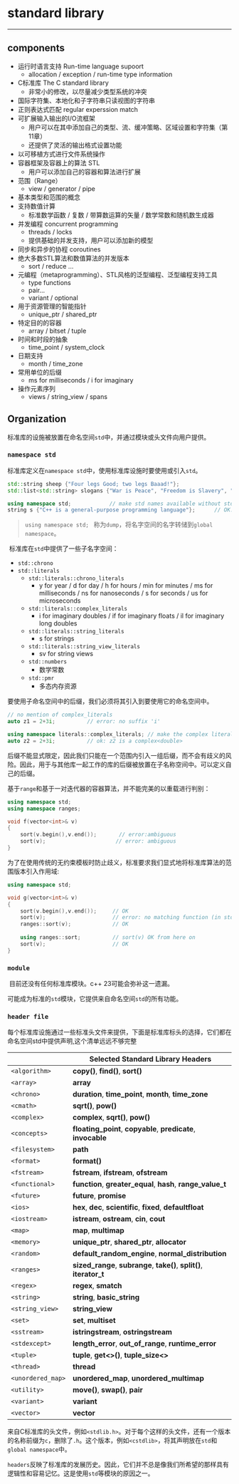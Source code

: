 # standard library 

---



## components

- 运行时语言支持 Run-time language supoort
  - allocation / exception / run-time type information
- C标准库 The C standard library 
  - 非常小的修改，以尽量减少类型系统的冲突
- 国际字符集、本地化和子字符串只读视图的字符串
- 正则表达式匹配 regular experssion match
- 可扩展输入输出的I/O流框架
  - 用户可以在其中添加自己的类型、流、缓冲策略、区域设置和字符集（第11章）
  - 还提供了灵活的输出格式设置功能
- 以可移植方式进行文件系统操作
- 容器框架及容器上的算法 STL
  - 用户可以添加自己的容器和算法进行扩展
- 范围（Range） 
  - view / generator / pipe
- 基本类型和范围的概念
- 支持数值计算
  - 标准数学函数 / 复数 / 带算数运算的矢量 / 数学常数和随机数生成器
- 并发编程 concurrent programming
  - threads / locks
  - 提供基础的并发支持，用户可以添加新的模型
- 同步和异步的协程 coroutines
- 绝大多数STL算法和数值算法的并发版本
  - sort / reduce ...
- 元编程（metaprogramming）、STL风格的泛型编程、泛型编程支持工具
  - type functions
  - pair...
  - variant / optional
- 用于资源管理的智能指针
  - unique_ptr / shared_ptr
- 特定目的的容器
  - array / bitset / tuple
- 时间和时段的抽象
  - time_point / system_clock
- 日期支持
  - month / time_zone
- 常用单位的后缀
  - ms for milliseconds / i for imaginary
- 操作元素序列
  - views / string_view / spans



## Organization

​		标准库的设施被放置在命名空间``std``中，并通过模块或头文件向用户提供。

### `namespace std`

​		标准库定义在`namespace std`中，使用标准库设施时要使用或引入`std`。

```c++
std::string sheep {"Four legs Good; two legs Baaad!"};
std::list<std::string> slogans {"War is Peace", "Freedom is Slavery", "Ignorance is Strength"};
```

```c++
using namespace std;            // make std names available without std:: prefix
string s {"C++ is a general-purpose programming language"};      // OK: string is std::string
```

> `using namespace std; ` 称为`dump`，将名字空间的名字转储到`global namespace`。

​		标准库在`std`中提供了一些子名字空间：

- `std::chrono`
- `std::literals`
  - `std::literals::chrono_literals`
    -  y for year / d for day / h for hours / min for minutes / ms for milliseconds / ns for nanoseconds / s for seconds / us for microseconds
  - `std::literals::complex_literals`
    - i for imaginary doubles / if for imaginary floats / il for imaginary long doubles
  - `std::literals::string_literals`
    - s for strings
  - `std::literals::string_view_literals`
    - sv for string views
  - `std::numbers` 
    - 数学常数
  - `std::pmr`
    - 多态内存资源

​		要使用子命名空间中的后缀，我们必须将其引入到要使用它的命名空间中。

```c++
// no mention of complex_literals
auto z1 = 2+3i;          // error: no suffix 'i'

using namespace literals::complex_literals; // make the complex literals visible
auto z2 = 2+3i;          // ok: z2 is a complex<double>
```

​		后缀不能显式限定，因此我们只能在一个范围内引入一组后缀，而不会有歧义的风险。因此，用于与其他库一起工作的库的后缀被放置在子名称空间中。可以定义自己的后缀。

​		基于`range`和基于一对迭代器的容器算法，并不能完美的以重载进行判别：

```c++
using namespace std;
using namespace ranges;

void f(vector<int>& v)
{
    sort(v.begin(),v.end());       // error:ambiguous
	sort(v);                      // error: ambiguous
}
```

​		为了在使用传统的无约束模板时防止歧义，标准要求我们显式地将标准库算法的范围版本引入作用域:

```c++
using namespace std;

void g(vector<int>& v)
{
    sort(v.begin(),v.end());     // OK
    sort(v);                 	 // error: no matching function (in std)
    ranges::sort(v);             // OK
    
    using ranges::sort;          // sort(v) OK from here on
    sort(v);                     // OK
}
```



### `module`

​		目前还没有任何标准库模块。c++ 23可能会弥补这一遗漏。

​		可能成为标准的``std``模块，它提供来自命名空间``std``的所有功能。

### `header file`

​		每个标准库设施通过一些标准头文件来提供，下面是标准库标头的选择，它们都在命名空间std中提供声明,这个清单远远不够完整

|                   | **Selected Standard Library Headers**                        |
| :---------------- | ------------------------------------------------------------ |
| `<algorithm>`     | **copy()**, **find()**, **sort()**                           |
| `<array>`         | **array**                                                    |
| `<chrono>`        | **duration**, **time_point**, **month**, **time_zone**       |
| `<cmath>`         | **sqrt()**, **pow()**                                        |
| `<complex>`       | **complex**, **sqrt()**, **pow()**                           |
| `<concepts>`      | **floating_point**, **copyable**, **predicate**, **invocable** |
| `<filesystem>`    | **path**                                                     |
| `<format>`        | **format()**                                                 |
| `<fstream>`       | **fstream**, **ifstream**, **ofstream**                      |
| `<functional>`    | **function**, **greater_equal**, **hash**, **range_value_t** |
| `<future>`        | **future**, **promise**                                      |
| `<ios>`           | **hex**, **dec**, **scientific**, **fixed**, **defaultfloat** |
| `<iostream>`      | **istream**, **ostream**, **cin**, **cout**                  |
| `<map>`           | **map**, **multimap**                                        |
| `<memory>`        | **unique_ptr**, **shared_ptr**, **allocator**                |
| `<random>`        | **default_random_engine**, **normal_distribution**           |
| `<ranges>`        | **sized_range**, **subrange**, **take()**, **split()**, **iterator_t** |
| `<regex>`         | **regex**, **smatch**                                        |
| `<string>`        | **string**, **basic_string**                                 |
| `<string_view>`   | **string_view**                                              |
| `<set>`           | **set**, **multiset**                                        |
| `<sstream>`       | **istringstream**, **ostringstream**                         |
| `<stdexcept>`     | **length_error**, **out_of_range**, **runtime_error**        |
| `<tuple>`         | **tuple**, **get<>()**, **tuple_size<>**                     |
| `<thread>`        | **thread**                                                   |
| `<unordered_map>` | **unordered_map**, **unordered_multimap**                    |
| `<utility>`       | **move()**, **swap()**, **pair**                             |
| `<variant>`       | **variant**                                                  |
| `<vector>`        | **vector**                                                   |

​		来自C标准库的头文件，例如``<stdlib.h>``。对于每个这样的头文件，还有一个版本的名称前缀为``c``，删除了``.h``。这个版本，例如``<cstdlib>``，将其声明放在``std``和`global namespace`中。

​		`headers`反映了标准库的发展历史。因此，它们并不总是像我们所希望的那样具有逻辑性和容易记忆。这是使用`std`等模块的原因之一。